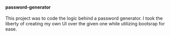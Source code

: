 #### password-generator

This project was to code the logic behind a password generator. I took the liberty of creating my own UI over the given one while utilizing bootsrap for ease.

